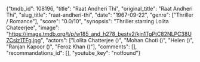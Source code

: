 {"tmdb_id": 108196, "title": "Raat Andheri Thi", "original_title": "Raat Andheri Thi", "slug_title": "raat-andheri-thi", "date": "1967-09-22", "genre": ["Thriller / Romance"], "score": "0.0/10", "synopsis": "Thriller starring Lolita Chateerjee", "image": "https://image.tmdb.org/t/p/w185_and_h278_bestv2/kjn1TgPtC82NLPC38U7Csiz1TFg.jpg", "actors": ["Lolita Chatterjee ()", "Mohan Choti ()", "Helen ()", "Ranjan Kapoor ()", "Feroz Khan ()"], "comments": [], "recommandations_id": [], "youtube_key": "notfound"}